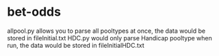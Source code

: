 # bet-odds

allpool.py allows you to parse all pooltypes at once, the data would be stored in fileInitial.txt
HDC.py would only parse Handicap pooltype when run, the data would be stored in fileInitialHDC.txt
